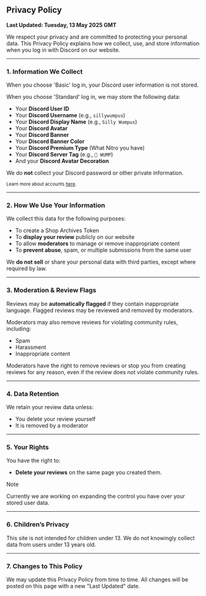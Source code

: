 ## Privacy Policy

**Last Updated: Tuesday, 13 May 2025 GMT**

We respect your privacy and are committed to protecting your personal data. This Privacy Policy explains how we collect, use, and store information when you log in with Discord on our website.

---

### 1. Information We Collect

When you choose 'Basic' log in, your Discord user information is not stored.

When you choose 'Standard' log in, we may store the following data:

- Your **Discord User ID**
- Your **Discord Username** (e.g., `sillywumpus`)
- Your **Discord Display Name** (e.g., `Silly Wumpus`)
- Your **Discord Avatar**
- Your **Discord Banner**
- Your **Discord Banner Color**
- Your **Discord Premium Type** (What Nitro you have)
- Your **Discord Server Tag** (e.g., `🍃 WUMP`)
- And your **Discord Avatar Decoration**

We do **not** collect your Discord password or other private information.

<sub>Learn more about accounts [here](https://github.com/ShopArchives/support/blob/main/article/2-accounts.md).</sub>

---

### 2. How We Use Your Information

We collect this data for the following purposes:

- To create a Shop Archives Token
- To **display your review** publicly on our website
- To allow **moderators** to manage or remove inappropriate content
- To **prevent abuse**, spam, or multiple submissions from the same user

We **do not sell** or share your personal data with third parties, except where required by law.

---

### 3. Moderation & Review Flags

Reviews may be **automatically flagged** if they contain inappropriate language. Flagged reviews may be reviewed and removed by moderators.

Moderators may also remove reviews for violating community rules, including:

- Spam
- Harassment
- Inappropriate content

Moderators have the right to remove reviews or stop you from creating reviews for any reason, even if the review does not violate community rules.

---

### 4. Data Retention

We retain your review data unless:

- You delete your review yourself
- It is removed by a moderator

---

### 5. Your Rights

You have the right to:

- **Delete your reviews** on the same page you created them.

> [!NOTE]
> Currently we are working on expanding the control you have over your stored user data.

---

### 6. Children’s Privacy

This site is not intended for children under 13. We do not knowingly collect data from users under 13 years old.

---

### 7. Changes to This Policy

We may update this Privacy Policy from time to time. All changes will be posted on this page with a new "Last Updated" date.
